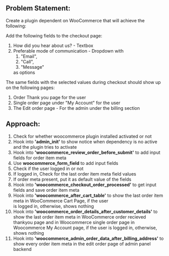 ## Problem Statement:
<p>Create a plugin dependent on WooCommerce that will achieve the following:</p>
<p>Add the following fields to the checkout page:</p>
	<ol>
		<li>How did you hear about us? - Textbox
		<li>Preferable mode of communication - Dropdown with 
			<ol>
				<li>"Email",</li> <li>"Call",</li><li>"Message"</li>
			</ol>
			as options
		</li>
	</ol>
	<p>The same fields with the selected values during checkout should show up on the following pages:<p>
		<ol>
			<li>Order Thank you page for the user</li>
			<li>Single order page under "My Account" for the user</li>
			<li>The Edit order page - For the admin under the billing section</li>
		</ol>


## Approach:
<ol>
	<li>Check for whether woocommerce plugin installed activated or not</li>
	<li>Hook into <strong>'admin_init'</strong> to show notice when dependency is no active and the plugin tries to activate</li>
	<li>Hook into <strong>'woocommerce_review_order_before_submit'</strong> to add input fields for order item meta</li>
	<li>Use <strong>woocommerce_form_field</strong> to add input fields</li>
	<li>Check if the user logged in or not</li>
	<li>If logged in, Check for the last order item meta field values</li>
	<li>If order meta present, put it as default value of the fields</li>
	<li>Hook into <strong>'woocommerce_checkout_order_processed'</strong> to get input fields and save order item meta</li>
	<li>Hook into <strong>'woocommerce_after_cart_table'</strong> to show the last order item meta in WooCommerce Cart Page, if the user<br> is logged in, otherwise, shows nothing</li>
	<li>Hook into <strong>'woocommerce_order_details_after_customer_details'</strong> to show the last order item meta in WooCommerce order recieved thankyou page and in Woocommerce single order page in Woocommerce My Account page, if the user is logged in, otherwise, shows nothing</li>
	<li>Hook into <strong>'woocommerce_admin_order_data_after_billing_address'</strong> to show every order item meta in the edit order page of admin panel backend</li>
</ol>
